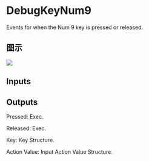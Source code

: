 # DebugKeyNum9

Events for when the Num 9 key is pressed or released.

## 图示

![]($-20221218-19202006.png)

## Inputs

## Outputs

Pressed: Exec.

Released: Exec.

Key: Key Structure.

Action Value: Input Action Value Structure.

